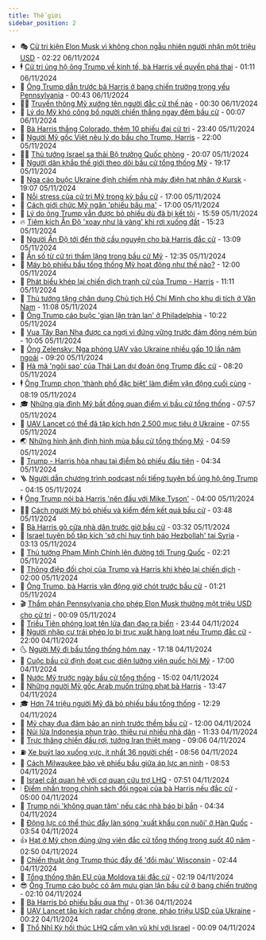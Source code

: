 ```yaml
---
title: Thế giới
sidebar_position: 2
---
```


<!-- vnexpress-the-gioi:START -->
- 🎭 [Cử tri kiện Elon Musk vì không chọn ngẫu nhiên người nhận một triệu USD](https://vnexpress.net/cu-tri-kien-elon-musk-vi-khong-chon-ngau-nhien-nguoi-nhan-mot-trieu-usd-4812603.html) - 02:22 06/11/2024
- 🕴 [Cử tri ủng hộ ông Trump về kinh tế, bà Harris về quyền phá thai](https://vnexpress.net/cu-tri-ung-ho-ong-trump-ve-kinh-te-ba-harris-ve-quyen-pha-thai-4812584.html) - 01:11 06/11/2024
- 🤭 [Ông Trump dẫn trước bà Harris ở bang chiến trường trọng yếu Pennsylvania](https://vnexpress.net/giang-co-o-7-bang-chien-truong-dinh-doat-bau-cu-my-4810598.html) - 00:43 06/11/2024
- 🧑‍💻 [Truyền thông Mỹ xướng tên người đắc cử thế nào](https://vnexpress.net/truyen-thong-my-xuong-ten-nguoi-dac-cu-the-nao-4811304.html) - 00:30 06/11/2024
- 🦏 [Lý do Mỹ khó công bố người chiến thắng ngay đêm bầu cử](https://vnexpress.net/ly-do-my-kho-cong-bo-nguoi-chien-thang-ngay-dem-bau-cu-4810347.html) - 00:07 06/11/2024
- 🦒 [Bà Harris thắng Colorado, thêm 10 phiếu đại cử tri](https://vnexpress.net/my-bat-dau-kiem-phieu-bau-tong-thong-4812573.html) - 23:40 05/11/2024
- 🌈 [Người Mỹ gốc Việt nêu lý do bầu cho Trump, Harris](https://vnexpress.net/nguoi-my-goc-viet-neu-ly-do-bau-cho-trump-harris-4812306.html) - 22:00 05/11/2024
- 🧑‍🏫 [Thủ tướng Israel sa thải Bộ trưởng Quốc phòng](https://vnexpress.net/thu-tuong-israel-sa-thai-bo-truong-quoc-phong-4812574.html) - 20:07 05/11/2024
- 🐲 [Người dân khắp thế giới theo dõi bầu cử tổng thống Mỹ](https://vnexpress.net/nguoi-dan-khap-the-gioi-theo-doi-bau-cu-tong-thong-my-4812524.html) - 19:17 05/11/2024
- 🦒 [Nga cáo buộc Ukraine định chiếm nhà máy điện hạt nhân ở Kursk](https://vnexpress.net/nga-cao-buoc-ukraine-dinh-chiem-nha-may-dien-hat-nhan-o-kursk-4812566.html) - 19:07 05/11/2024
- 🐻 [Nỗi stress của cử tri Mỹ trong kỳ bầu cử](https://vnexpress.net/noi-stress-cua-cu-tri-my-trong-ky-bau-cu-4812516.html) - 17:00 05/11/2024
- 🚀 [Cách giới chức Mỹ ngăn &#39;phiếu bầu ma&#39;](https://vnexpress.net/cach-gioi-chuc-my-ngan-phieu-bau-ma-4812442.html) - 17:00 05/11/2024
- 🥰 [Lý do ông Trump vẫn được bỏ phiếu dù đã bị kết tội](https://vnexpress.net/ly-do-ong-trump-van-duoc-bo-phieu-du-da-bi-ket-toi-4812551.html) - 15:59 05/11/2024
- 🔥 [Tiêm kích Ấn Độ &#39;xoay như lá vàng&#39; khi rơi xuống đất](https://vnexpress.net/tiem-kich-an-do-xoay-nhu-la-vang-khi-roi-xuong-dat-4812547.html) - 15:23 05/11/2024
- 🥳 [Người Ấn Độ tới đền thờ cầu nguyện cho bà Harris đắc cử](https://vnexpress.net/nguoi-an-do-toi-den-tho-cau-nguyen-cho-ba-harris-dac-cu-4812478.html) - 13:09 05/11/2024
- 💼 [Ẩn số từ cử tri thầm lặng trong bầu cử Mỹ](https://vnexpress.net/an-so-tu-cu-tri-tham-lang-trong-bau-cu-my-4812154.html) - 12:35 05/11/2024
- 🤡 [Máy bỏ phiếu bầu tổng thống Mỹ hoạt động như thế nào?](https://vnexpress.net/may-bo-phieu-bau-tong-thong-my-hoat-dong-nhu-the-nao-4811827.html) - 12:00 05/11/2024
- 🌁 [Phát biểu khép lại chiến dịch tranh cử của Trump - Harris](https://vnexpress.net/phat-bieu-khep-lai-chien-dich-tranh-cu-cua-trump-harris-4812341.html) - 11:11 05/11/2024
- 🤩 [Thủ tướng tặng chân dung Chủ tịch Hồ Chí Minh cho khu di tích ở Vân Nam](https://vnexpress.net/thu-tuong-tang-chan-dung-chu-tich-ho-chi-minh-cho-khu-di-tich-o-van-nam-4812512.html) - 11:08 05/11/2024
- 🎉 [Ông Trump cáo buộc &#39;gian lận tràn lan&#39; ở Philadelphia](https://vnexpress.net/cac-diem-bo-phieu-bau-tong-thong-tren-khap-nuoc-my-mo-cua-4812455.html) - 10:22 05/11/2024
- 🎉 [Vua Tây Ban Nha được ca ngợi vì đứng vững trước đám đông ném bùn](https://vnexpress.net/vua-tay-ban-nha-duoc-ca-ngoi-vi-dung-vung-truoc-dam-dong-nem-bun-4812468.html) - 10:05 05/11/2024
- 🌁 [Ông Zelensky: Nga phóng UAV vào Ukraine nhiều gấp 10 lần năm ngoái](https://vnexpress.net/ong-zelensky-nga-phong-uav-vao-ukraine-nhieu-gap-10-lan-nam-ngoai-4812291.html) - 09:20 05/11/2024
- 🌊 [Hà mã &#39;ngôi sao&#39; của Thái Lan dự đoán ông Trump đắc cử](https://vnexpress.net/ha-ma-ngoi-sao-cua-thai-lan-du-doan-ong-trump-dac-cu-4812405.html) - 08:20 05/11/2024
- 🕴 [Ông Trump chọn &#39;thành phố đặc biệt&#39; làm điểm vận động cuối cùng](https://vnexpress.net/ong-trump-chon-thanh-pho-dac-biet-lam-diem-van-dong-cuoi-cung-4812390.html) - 08:19 05/11/2024
- 🎓 [Những gia đình Mỹ bất đồng quan điểm vì bầu cử tổng thống](https://vnexpress.net/nhung-gia-dinh-my-bat-dong-quan-diem-vi-bau-cu-tong-thong-4812160.html) - 07:57 05/11/2024
- 🦩 [UAV Lancet có thể đã tập kích hơn 2.500 mục tiêu ở Ukraine](https://vnexpress.net/uav-lancet-co-the-da-tap-kich-hon-2-500-muc-tieu-o-ukraine-4812167.html) - 07:55 05/11/2024
- 🌏 [Những hình ảnh định hình mùa bầu cử tổng thống Mỹ](https://vnexpress.net/nhung-hinh-anh-dinh-hinh-mua-bau-cu-tong-thong-my-4812177.html) - 04:59 05/11/2024
- 🌋 [Trump - Harris hòa nhau tại điểm bỏ phiếu đầu tiên](https://vnexpress.net/ba-thi-tran-o-my-bo-phieu-bau-cu-luc-nua-dem-4812299-tong-thuat.html) - 04:34 05/11/2024
- 🪜 [Người dẫn chương trình podcast nổi tiếng tuyên bố ủng hộ ông Trump](https://vnexpress.net/nguoi-dan-chuong-trinh-podcast-noi-tieng-tuyen-bo-ung-ho-ong-trump-4812264.html) - 04:15 05/11/2024
- 🕴 [Ông Trump nói bà Harris &#39;nên đấu với Mike Tyson&#39;](https://vnexpress.net/ong-trump-noi-ba-harris-nen-dau-voi-mike-tyson-4812201.html) - 04:00 05/11/2024
- 🧑‍🏫 [Cách người Mỹ bỏ phiếu và kiểm đếm kết quả bầu cử](https://vnexpress.net/cach-nguoi-my-bo-phieu-va-kiem-dem-ket-qua-bau-cu-4811297.html) - 03:48 05/11/2024
- 🌮 [Bà Harris gõ cửa nhà dân trước giờ bầu cử](https://vnexpress.net/ba-harris-go-cua-nha-dan-truoc-gio-bau-cu-4812179.html) - 03:32 05/11/2024
- 🚦 [Israel tuyên bố tập kích &#39;sở chỉ huy tình báo Hezbollah&#39; tại Syria](https://vnexpress.net/israel-tuyen-bo-tap-kich-so-chi-huy-tinh-bao-hezbollah-tai-syria-4812174.html) - 03:13 05/11/2024
- 💫 [Thủ tướng Phạm Minh Chính lên đường tới Trung Quốc](https://vnexpress.net/thu-tuong-pham-minh-chinh-len-duong-toi-trung-quoc-4812119.html) - 02:21 05/11/2024
- 🤡 [Thông điệp đối chọi của Trump và Harris khi khép lại chiến dịch](https://vnexpress.net/thong-diep-doi-choi-cua-trump-va-harris-khi-khep-lai-chien-dich-4811734.html) - 02:00 05/11/2024
- 🦣 [Ông Trump, bà Harris vận động giờ chót trước bầu cử](https://vnexpress.net/ong-trump-ba-harris-van-dong-gio-chot-truoc-bau-cu-4812161.html) - 01:21 05/11/2024
- 🎬 [Thẩm phán Pennsylvania cho phép Elon Musk thưởng một triệu USD cho cử tri](https://vnexpress.net/tham-phan-pennsylvania-cho-phep-elon-musk-thuong-mot-trieu-usd-cho-cu-tri-4812132.html) - 00:09 05/11/2024
- 🎉 [Triều Tiên phóng loạt tên lửa đạn đạo ra biển](https://vnexpress.net/trieu-tien-phong-loat-ten-lua-dan-dao-ra-bien-4812127.html) - 23:44 04/11/2024
- 🎡 [Người nhập cư trái phép lo bị trục xuất hàng loạt nếu Trump đắc cử](https://vnexpress.net/nguoi-nhap-cu-trai-phep-lo-bi-truc-xuat-hang-loat-neu-trump-dac-cu-4811762.html) - 22:00 04/11/2024
- 🌜 [Người Mỹ đi bầu tổng thống hôm nay](https://vnexpress.net/nguoi-my-di-bau-tong-thong-hom-nay-4811924.html) - 17:18 04/11/2024
- 🎡 [Cuộc bầu cử định đoạt cục diện lưỡng viện quốc hội Mỹ](https://vnexpress.net/cuoc-bau-cu-dinh-doat-cuc-dien-luong-vien-quoc-hoi-my-4811722.html) - 17:00 04/11/2024
- 🤗 [Nước Mỹ trước ngày bầu cử tổng thống](https://vnexpress.net/nuoc-my-truoc-ngay-bau-cu-tong-thong-4812102.html) - 15:02 04/11/2024
- 🦩 [Những người Mỹ gốc Arab muốn trừng phạt bà Harris](https://vnexpress.net/nhung-nguoi-my-goc-arab-muon-trung-phat-ba-harris-4811781.html) - 13:47 04/11/2024
- 🎓 [Hơn 74 triệu người Mỹ đã bỏ phiếu bầu tổng thống](https://vnexpress.net/hon-74-trieu-nguoi-my-da-bo-phieu-bau-tong-thong-4812094.html) - 12:29 04/11/2024
- 🌁 [Mỹ chạy đua đảm bảo an ninh trước thềm bầu cử](https://vnexpress.net/my-chay-dua-dam-bao-an-ninh-truoc-them-bau-cu-4811714.html) - 12:00 04/11/2024
- 🤩 [Núi lửa Indonesia phun trào, thiêu rụi nhiều nhà dân](https://vnexpress.net/nui-lua-indonesia-phun-trao-thieu-rui-nhieu-nha-dan-4812084.html) - 11:33 04/11/2024
- 👹 [Trực thăng chiến đấu rơi, tướng Iran thiệt mạng](https://vnexpress.net/truc-thang-chien-dau-roi-tuong-iran-thiet-mang-4811963.html) - 09:06 04/11/2024
- ⛽️ [Xe buýt lao xuống vực, ít nhất 36 người chết](https://vnexpress.net/xe-buyt-lao-xuong-vuc-it-nhat-36-nguoi-chet-4811965.html) - 08:56 04/11/2024
- 🚀 [Cách Milwaukee bảo vệ phiếu bầu giữa áp lực an ninh](https://vnexpress.net/cach-milwaukee-bao-ve-phieu-bau-giua-ap-luc-an-ninh-4811254.html) - 08:53 04/11/2024
- 🎡 [Israel cắt quan hệ với cơ quan cứu trợ LHQ](https://vnexpress.net/israel-cat-quan-he-voi-co-quan-cuu-tro-lhq-4811909.html) - 07:51 04/11/2024
- 🕯 [Điểm nhấn trong chính sách đối ngoại của bà Harris nếu đắc cử](https://vnexpress.net/diem-nhan-trong-chinh-sach-doi-ngoai-cua-ba-harris-neu-dac-cu-4810873.html) - 05:00 04/11/2024
- 🐻 [Trump nói &#39;không quan tâm&#39; nếu các nhà báo bị bắn](https://vnexpress.net/trump-noi-khong-quan-tam-neu-cac-nha-bao-bi-ban-4811777.html) - 04:34 04/11/2024
- 🚦 [Động lực có thể thúc đẩy làn sóng &#39;xuất khẩu con nuôi&#39; ở Hàn Quốc](https://vnexpress.net/dong-luc-co-the-thuc-day-lan-song-xuat-khau-con-nuoi-o-han-quoc-4811083.html) - 03:54 04/11/2024
- 👍 [Hạt ở Mỹ chọn đúng ứng viên đắc cử tổng thống trong suốt 40 năm](https://vnexpress.net/hat-o-my-chon-dung-ung-vien-dac-cu-tong-thong-trong-suot-40-nam-4811717.html) - 02:50 04/11/2024
- 🚀 [Chiến thuật ông Trump thúc đẩy để &#39;đổi màu&#39; Wisconsin](https://vnexpress.net/chien-thuat-ong-trump-thuc-day-de-doi-mau-wisconsin-4811251.html) - 02:44 04/11/2024
- 🌮 [Tổng thống thân EU của Moldova tái đắc cử](https://vnexpress.net/tong-thong-than-eu-cua-moldova-tai-dac-cu-4811703.html) - 02:19 04/11/2024
- 😎 [Ông Trump cáo buộc có âm mưu gian lận bầu cử ở bang chiến trường](https://vnexpress.net/ong-trump-cao-buoc-co-am-muu-gian-lan-bau-cu-o-bang-chien-truong-4811702.html) - 02:10 04/11/2024
- 🐲 [Bà Harris bỏ phiếu bầu qua thư](https://vnexpress.net/ba-harris-bo-phieu-bau-qua-thu-4811710.html) - 01:36 04/11/2024
- 💫 [UAV Lancet tập kích radar chống drone, pháo triệu USD của Ukraine](https://vnexpress.net/uav-lancet-tap-kich-radar-chong-drone-phao-trieu-usd-cua-ukraine-4811667.html) - 00:22 04/11/2024
- 👀 [Thổ Nhĩ Kỳ hối thúc LHQ cấm vận vũ khí với Israel](https://vnexpress.net/tho-nhi-ky-hoi-thuc-lhq-cam-van-vu-khi-voi-israel-4811698.html) - 00:09 04/11/2024<!-- vnexpress-the-gioi:END -->